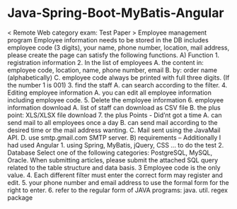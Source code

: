 # Java-Spring-Boot-MyBatis-Angular
 &lt;  Remote Web category exam: Test Paper >   Employee management program Employee information needs to be stored in the DB includes employee code (3 digits), your name, phone number, location, mail address, please create the page can satisfy the following functions.   A) Function 1. registration information 2. In the list of employees A. the content in: employee code, location, name, phone number, email B. by: order name (alphabetically) C. employee code always be printed with full three digits. (If the number 1 is 001) 3. find the staff A. can search according to the filter. 4. Editing employee information A. you can edit all employee information including employee code. 5. Delete the employee information 6. employee information download A. list of staff can download as CSV file B. the plus point: XLS/XLSX file download 7. the plus Points                     - Did’nt got a time A. can send mail to all employees once a day B. can send mail according to the desired time or the mail address wanting. C. Mail sent using the JavaMail API. D. use smtp.gmail.com SMTP server.  B) requirements – Additionally I had used Angular 1. using Spring, MyBatis, jQuery, CSS ... to do the test 2. Database Select one of the following categories: PostgreSQL, MySQL, Oracle. When submitting articles, please submit the attached SQL query related to the table structure and data basis. 3 Employee code is the only value. 4. Each different filter must enter the correct form may register and edit. 5. your phone number and email address to use the formal form for the right to enter. 6. refer to the regular form of JAVA programs: java. util. regex package
